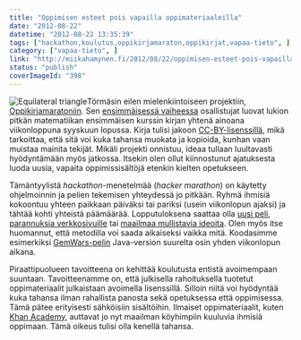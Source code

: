 ```yaml
---
title: "Oppimisen esteet pois vapailla oppimateriaaleilla"
date: "2012-08-22"
datetime: "2012-08-22 13:35:39"
tags: ["hackathon,koulutus,oppikirjamaraton,oppikirjat,vapaa-tieto", ]
category: ["vapaa-tieto", ]
link: "http://miikahamynen.fi/2012/08/22/oppimisen-esteet-pois-vapailla-oppimateriaaleilla/"
status: "publish"
coverImageId: "398"
---
```


![](http://miikahamynen.fi/wp-content/uploads/2012/08/500px-Equilateral_triangle.svg_-363x400.png "Equilateral triangle")Törmäsin eilen mielenkiintoiseen projektiin, [Oppikirjamaratoniin](https://www.facebook.com/oppikirjamaraton). Sen [ensimmäisessä vaiheessa](http://pastebin.com/sKKnRL19) osallistujat luovat lukion pitkän matematiikan ensimmäisen kurssin kirjan yhtenä ainoana viikonloppuna syyskuun lopussa. Kirja tulisi jakoon [CC-BY-lisenssillä](http://creativecommons.org/licenses/by/3.0/deed.fi), mikä tarkoittaa, että sitä voi kuka tahansa muokata ja kopioida, kunhan vaan muistaa mainita tekijät. Mikäli projekti onnistuu, ideaa tullaan luultavasti hyödyntämään myös jatkossa. Itsekin olen ollut kiinnostunut ajatuksesta luoda uusia, vapaita oppimissisältöjä etenkin kielten opetukseen.

Tämäntyylistä _hackathon_\-menetelmää (_hacker marathon_) on käytetty ohjelmoinnin ja pelien tekemisen yhteydessä jo pitkään. Ryhmä ihmisiä kokoontuu yhteen paikkaan päiväksi tai pariksi (usein viikonlopun ajaksi) ja tähtää kohti yhteistä päämäärää. Lopputuloksena saattaa olla [uusi peli](http://www.ludumdare.com/), [parannuksia verkkosivuille](https://www.mediawiki.org/wiki/MediaWiki_developer_meetings) tai [maailmaa mullistavia ideoita](http://www.quora.com/Facebook-Inc-company/Whats-the-history-of-the-Awesome-Button-that-eventually-became-the-Like-button-on-Facebook). Olen myös itse huomannut, että metodilla voi saada aikaiseksi vaikka mitä. Koodasimme esimerkiksi [GemWars-pelin](http://code.google.com/p/gem-wars/) Java-version suurelta osin yhden viikonlopun aikana.

Piraattipuolueen tavoitteena on kehittää koulutusta entistä avoimempaan suuntaan. Tavoitteenamme on, että julkisella rahoituksella tuotetut oppimateriaalit julkaistaan avoimella lisenssillä. Silloin niitä voi hyödyntää kuka tahansa ilman rahallista panosta sekä opetuksessa että oppimisessa. Tämä pätee erityisesti sähköisiin sisältöihin. Ilmaiset oppimateriaalit, kuten [Khan Academy](http://www.khanacademy.org/), auttavat jo nyt maailman köyhimpiin kuuluvia ihmisiä oppimaan. Tämä oikeus tulisi olla kenellä tahansa.
